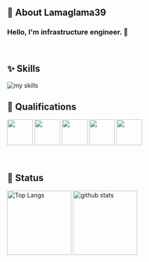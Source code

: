 ## 🦙 About Lamaglama39
### Hello, I'm infrastructure engineer. 🤝

<br>

## ✨ Skills
<img alt="my skills" src="https://skillicons.dev/icons?theme=light&perline=5&i=bash,linux,aws,firebase,docker,html,css,js,react,nodejs,py,flask,git,github,figma" />

<br>

## 🦀 Qualifications
<p align="left">
<img height="60px" src="https://images.credly.com/size/340x340/images/2d84e428-9078-49b6-a804-13c15383d0de/image.png">
<img height="60px" src="https://images.credly.com/size/340x340/images/b9feab85-1a43-4f6c-99a5-631b88d5461b/image.png">
<img height="60px" src="https://images.credly.com/size/340x340/images/f0d3fbb9-bfa7-4017-9989-7bde8eaf42b1/image.png">
<img height="60px" src="https://images.credly.com/size/340x340/images/0e284c3f-5164-4b21-8660-0d84737941bc/image.png">
<img height="60px" src="https://images.credly.com/size/340x340/images/00634f82-b07f-4bbd-a6bb-53de397fc3a6/image.png">
</p>

<br>

## 📜 Status
<p align="left"> 
  <img alt="Top Langs" height="150px" src="https://github-readme-stats.vercel.app/api/top-langs/?username=Lamaglama39&layout=compact&show_icons=true" />
  <img alt="github stats" height="150px" src="https://github-readme-stats.vercel.app/api?username=Lamaglama39" />
</p>